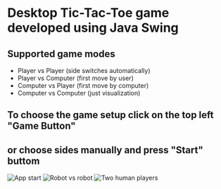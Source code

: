 #  Desktop Tic-Tac-Toe game developed using Java Swing
##  Supported game modes
* Player vs Player (side switches automatically)
* Player vs Computer (first move by user)
* Computer vs Player (first move by computer)
* Computer vs Computer (just visualization)
##  To choose the game setup click on the top left "Game Button"
##  or choose sides manually and press "Start" buttom
<image
  src="images/tic1.jpg"
  alt="App start"
  caption="Initial game setup">
<image
  src="images/tic2.jpg"
  alt="Robot vs robot"
  caption="Random robot vs robot game">
<image
  src="images/tic3.jpg"
  alt="Two human players"
  caption="Two human players illustration">
